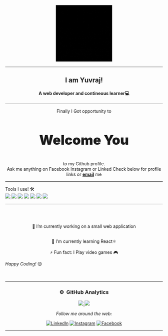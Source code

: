 <div align="center">
    <div class="col-md-12 text-center">
      <img height="180em" alt="Hello Developers!"  src="https://github.com/byuvraj/byuvraj/blob/main/welcome.gif"/>
    </div>
<hr>
<h2> I am Yuvraj!</h2>
<h4>A web developer and contineous learner💻</h4>
</div>
<hr>
<div align="center">

Finally I Got opportunity to<h3 style="font-weight:900;font-size:3em">Welcome You</h3>to my Github profile.<br>
Ask me anything on Facebook Instagram or Linked Check below for profile links
or <a href="mailto:bhalekaryuvraj1@gmail.com"><b>email</b></a> me
<hr/>
<div align="Left">
  Tools I use! 🛠️<br/>
<a href="https://www.hackerrank.com/certificates/c0f8443e79e9"><img src="https://img.shields.io/badge/Python-darkred?style=for-the-badge&logo=python&logoColor=green"> </img></a><img src="https://img.shields.io/badge/CPP-black?style=for-the-badge&logo=c&logoColor=blue"></img> <img src="https://img.shields.io/badge/Javascript-blue?style=for-the-badge&logo=javascript&logoColor=yellow"> </img><img src="https://img.shields.io/badge/CSharp-purple?style=for-the-badge&logo=csharp&logoColor=white"></img> <img src="https://img.shields.io/badge/react-grey?style=for-the-badge&logo=react&logoColor=blue"></img> <img src="https://img.shields.io/badge/flask-darkgreen?style=for-the-badge&logo=flask&logoColor=white"></img> <img src="https://img.shields.io/badge/css-white?style=for-the-badge&logo=css&logoColor=white"></img>
<br><div align="center"> 
  <hr>
  <br>
  <br>

🔭 I’m currently working on a small web application
<br>
<br>

🌱 I’m currently learning React⚛️ 
<br>
<br>
⚡  Fun fact: I Play video games 🎮
</div>
<i>Happy Coding!</i> 😊

</div>




</br>
</br>

---
### ⚙️ &nbsp;GitHub Analytics
<p align="center">
<a href="https://github.com/byuvraj">
  <img height="180em" src="https://github-readme-stats-eight-theta.vercel.app/api?username=byuvraj&show_icons=true&theme=vue&include_all_commits=true&count_private=true"/>
  <img height="180em" src="https://github-readme-stats-eight-theta.vercel.app/api/top-langs/?username=byuvraj&layout=compact&langs_count=8&theme=vue"/>
</a>
</p>
<i>Follow me around the web:</i><br>


<a target="_blank" href="https://www.linkedin.com/in/yuvraj-bhalekar" target="_blank"><img src="https://img.shields.io/badge/LinkedIn-%230077B5.svg?&style=flat-square&logo=linkedin&logoColor=white" alt="LinkedIn"></a>
<a target="_blank" href="https://www.instagram.com/er.yuvraj__" target="_blank"><img src="https://img.shields.io/badge/Instagram-%23E4405F.svg?&style=flat-square&logo=instagram&logoColor=white" alt="Instagram"></a>
<a target="_blank" href="https://www.facebook.com/yuvraj.bhalekar.16" target="_blank"><img src="https://img.shields.io/badge/Facebook-%231877F2.svg?&style=flat-square&logo=facebook&logoColor=white" alt="Facebook"></a>

</div>

<!--
Here are some ideas to get you started:

- 🔭 I’m currently working on ...
- 🌱 I’m currently learning ...
- 👯 I’m looking to collaborate on ...
- 🤔 I’m looking for help with ...
- 💬 Ask me about ...
- 📫 How to reach me: ...
- 😄 Pronouns: ...
- ⚡ Fun fact: ...
-->

-----
